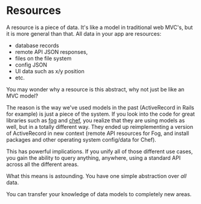 # Resources

A resource is a piece of data. It's like a model in traditional web MVC's, but it is more general than that. All data in your app are resources:

- database records
- remote API JSON responses, 
- files on the file system
- config JSON
- UI data such as x/y position
- etc.

You may wonder why a resource is this abstract, why not just be like an MVC model?

The reason is the way we've used models in the past (ActiveRecord in Rails for example) is just a piece of the system. If you look into the code for great libraries such as [fog](https://github.com/fog/fog) and [chef](https://github.com/opscode/chef), you realize that they are using models as well, but in a totally different way. They ended up reimplementing a version of ActiveRecord in new context (remote API resources for Fog, and install packages and other operating system config/data for Chef).

This has powerful implications. If you unify all of those different use cases, you gain the ability to query anything, anywhere, using a standard API across all the different areas.

What this means is astounding. You have one simple abstraction over _all_ data.

You can transfer your knowledge of data models to completely new areas.